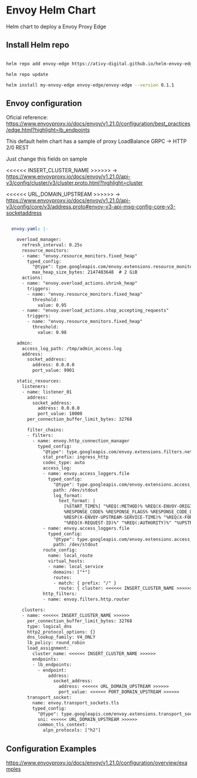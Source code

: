 # Envoy Helm Chart

Helm chart to deploy a Envoy Proxy Edge

## Install Helm repo

```bash

helm repo add envoy-edge https://ativy-digital.github.io/helm-envoy-edge/

helm repo update

helm install my-envoy-edge envoy-edge/envoy-edge --version 0.1.1

```

## Envoy configuration

Oficial reference: <https://www.envoyproxy.io/docs/envoy/v1.21.0/configuration/best_practices/edge.html?highlight=lb_endpoints>


This default helm chart has a sample of proxy LoadBalance GRPC -> HTTP 2/0 REST

Just change this fields on sample

 <<<<<< INSERT_CLUSTER_NAME >>>>>> -> <https://www.envoyproxy.io/docs/envoy/v1.21.0/api-v3/config/cluster/v3/cluster.proto.html?highlight=cluster>

 <<<<<< URL_DOMAIN_UPSTREAM >>>>>> -> <https://www.envoyproxy.io/docs/envoy/v1.21.0/api-v3/config/core/v3/address.proto#envoy-v3-api-msg-config-core-v3-socketaddress>

```yaml

  envoy.yaml: |-

    overload_manager:
      refresh_interval: 0.25s
      resource_monitors:
      - name: "envoy.resource_monitors.fixed_heap"
        typed_config:
          "@type": type.googleapis.com/envoy.extensions.resource_monitors.fixed_heap.v3.FixedHeapConfig
          max_heap_size_bytes: 2147483648  # 2 GiB
      actions:
      - name: "envoy.overload_actions.shrink_heap"
        triggers:
        - name: "envoy.resource_monitors.fixed_heap"
          threshold:
            value: 0.95
      - name: "envoy.overload_actions.stop_accepting_requests"
        triggers:
        - name: "envoy.resource_monitors.fixed_heap"
          threshold:
            value: 0.98

    admin:
      access_log_path: /tmp/admin_access.log
      address:
        socket_address:
          address: 0.0.0.0
          port_value: 9901

    static_resources:
      listeners:
      - name: listener_01
        address:
          socket_address:
            address: 0.0.0.0
            port_value: 10000
        per_connection_buffer_limit_bytes: 32768

        filter_chains:
        - filters:
          - name: envoy.http_connection_manager
            typed_config:
              "@type": type.googleapis.com/envoy.extensions.filters.network.http_connection_manager.v3.HttpConnectionManager
              stat_prefix: ingress_http
              codec_type: auto
              access_log:
              - name: envoy.access_loggers.file
                typed_config:
                  "@type": type.googleapis.com/envoy.extensions.access_loggers.file.v3.FileAccessLog
                  path: /dev/stdout
                  log_format:
                    text_format: |
                      [%START_TIME%] "%REQ(:METHOD)% %REQ(X-ENVOY-ORIGINAL-PATH?:PATH)% %PROTOCOL%"
                      %RESPONSE_CODE% %RESPONSE_FLAGS% %RESPONSE_CODE_DETAILS% %BYTES_RECEIVED% %BYTES_SENT% %DURATION%
                      %RESP(X-ENVOY-UPSTREAM-SERVICE-TIME)% "%REQ(X-FORWARDED-FOR)%" "%REQ(USER-AGENT)%"
                      "%REQ(X-REQUEST-ID)%" "%REQ(:AUTHORITY)%" "%UPSTREAM_HOST%" "%UPSTREAM_TRANSPORT_FAILURE_REASON%"\n
              - name: envoy.access_loggers.file
                typed_config:
                  "@type": type.googleapis.com/envoy.extensions.access_loggers.file.v3.FileAccessLog
                  path: /dev/stdout
              route_config:
                name: local_route
                virtual_hosts:
                - name: local_service
                  domains: ["*"]
                  routes:
                  - match: { prefix: "/" }
                    route: { cluster: <<<<<< INSERT_CLUSTER_NAME >>>>>>, host_rewrite_literal: <<<<<< URL_DOMAIN_UPSTREAM >>>>>> }
              http_filters:
              - name: envoy.filters.http.router

      clusters:
      - name: <<<<<< INSERT_CLUSTER_NAME >>>>>>
        per_connection_buffer_limit_bytes: 32768
        type: logical_dns
        http2_protocol_options: {}
        dns_lookup_family: V4_ONLY
        lb_policy: round_robin
        load_assignment:
          cluster_name: <<<<<< INSERT_CLUSTER_NAME >>>>>>
          endpoints:
          - lb_endpoints:
            - endpoint:
                address:
                  socket_address:
                    address: <<<<<< URL_DOMAIN_UPSTREAM >>>>>>
                    port_value: <<<<<< PORT_DOMAIN_UPSTREAM >>>>>>
        transport_socket:
          name: envoy.transport_sockets.tls
          typed_config:
            "@type": type.googleapis.com/envoy.extensions.transport_sockets.tls.v3.UpstreamTlsContext
            sni: <<<<<< URL_DOMAIN_UPSTREAM >>>>>>
            common_tls_context:
              alpn_protocols: ["h2"]

```

## Configuration Examples

<https://www.envoyproxy.io/docs/envoy/v1.21.0/configuration/overview/examples>
